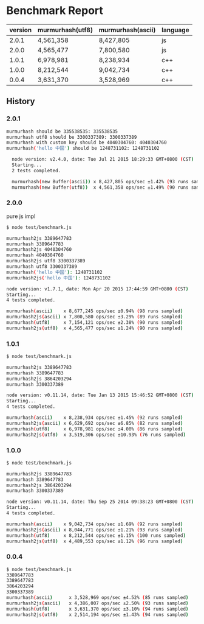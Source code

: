 # Benchmark Report

version | murmurhash(utf8) | murmurhash(ascii) | language
---     | ---              | ---               | ---
2.0.1   | 4,561,358        | 8,427,805         | js
2.0.0   | 4,565,477        | 7,800,580         | js
1.0.1   | 6,978,981        | 8,238,934         | c++
1.0.0   | 8,212,544        | 9,042,734         | c++
0.0.4   | 3,631,370        | 3,528,969         | c++

## History

### 2.0.1

```bash
murmurhash should be 335538535: 335538535
murmurhash utf8 should be 3300337389: 3300337389
murmurhash with custom key should be 4040304760: 4040304760
murmurhash('hello 中国') should be 1248731102: 1248731102

  node version: v2.4.0, date: Tue Jul 21 2015 18:29:33 GMT+0800 (CST)
  Starting...
  2 tests completed.

  murmurhash(new Buffer(ascii)) x 8,427,805 ops/sec ±1.42% (93 runs sampled)
  murmurhash(new Buffer(utf8))  x 4,561,358 ops/sec ±1.49% (90 runs sampled)
```

### 2.0.0

pure js impl

```bash
$ node test/benchmark.js

murmurhash2js 3389647783
murmurhash 3389647783
murmurhash2js 4040304760
murmurhash 4040304760
murmurhash2js utf8 3300337389
murmurhash utf8 3300337389
murmurhash('hello 中国'): 1248731102
murmurhash2js('hello 中国'): 1248731102

node version: v1.7.1, date: Mon Apr 20 2015 17:44:59 GMT+0800 (CST)
Starting...
4 tests completed.

murmurhash(ascii)    x 8,677,245 ops/sec ±0.94% (98 runs sampled)
murmurhash2js(ascii) x 7,800,580 ops/sec ±3.29% (89 runs sampled)
murmurhash(utf8)     x 7,154,121 ops/sec ±2.38% (90 runs sampled)
murmurhash2js(utf8)  x 4,565,477 ops/sec ±1.24% (90 runs sampled)
```

### 1.0.1

```bash
$ node test/benchmark.js

murmurhash2js 3389647783
murmurhash 3389647783
murmurhash2js 3864203294
murmurhash 3300337389

node version: v0.11.14, date: Tue Jan 13 2015 15:46:52 GMT+0800 (CST)
Starting...
4 tests completed.

murmurhash(ascii)    x 8,238,934 ops/sec ±1.45% (92 runs sampled)
murmurhash2js(ascii) x 6,629,692 ops/sec ±6.85% (82 runs sampled)
murmurhash(utf8)     x 6,978,981 ops/sec ±4.00% (86 runs sampled)
murmurhash2js(utf8)  x 3,519,306 ops/sec ±10.93% (76 runs sampled)
```

### 1.0.0

```bash
$ node test/benchmark.js

murmurhash2js 3389647783
murmurhash 3389647783
murmurhash2js 3864203294
murmurhash 3300337389

node version: v0.11.14, date: Thu Sep 25 2014 09:38:23 GMT+0800 (CST)
Starting...
4 tests completed.

murmurhash(ascii)    x 9,042,734 ops/sec ±1.69% (92 runs sampled)
murmurhash2js(ascii) x 8,044,771 ops/sec ±1.21% (93 runs sampled)
murmurhash(utf8)     x 8,212,544 ops/sec ±1.15% (100 runs sampled)
murmurhash2js(utf8)  x 4,489,553 ops/sec ±1.12% (96 runs sampled)
```

### 0.0.4

```bash
$ node test/benchmark.js
3389647783
3389647783
3864203294
3300337389
murmurhash(ascii)      x 3,528,969 ops/sec ±4.52% (85 runs sampled)
murmurhash2js(ascii)   x 4,386,007 ops/sec ±2.50% (93 runs sampled)
murmurhash(utf8)       x 3,631,370 ops/sec ±3.10% (94 runs sampled)
murmurhash2js(utf8)    x 2,514,194 ops/sec ±1.43% (94 runs sampled)
```

